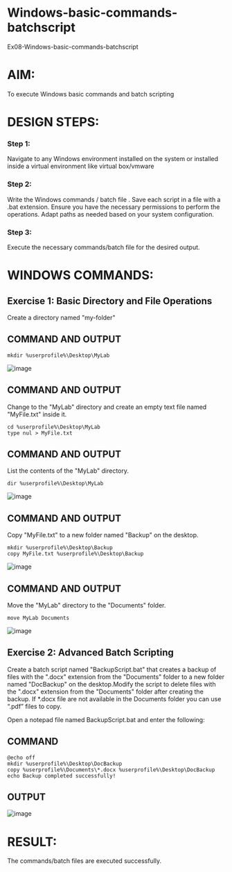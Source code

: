 # Windows-basic-commands-batchscript
Ex08-Windows-basic-commands-batchscript

# AIM:
To execute Windows basic commands and batch scripting

# DESIGN STEPS:

### Step 1:

Navigate to any Windows environment installed on the system or installed inside a virtual environment like virtual box/vmware 

### Step 2:

Write the Windows commands / batch file . Save each script in a file with a .bat extension. Ensure you have the necessary permissions to perform the operations. Adapt paths as needed based on your system configuration.
### Step 3:

Execute the necessary commands/batch file for the desired output. 




# WINDOWS COMMANDS:
## Exercise 1: Basic Directory and File Operations
Create a directory named "my-folder"

## COMMAND AND OUTPUT

```
mkdir %userprofile%\Desktop\MyLab
```

![image](https://github.com/user-attachments/assets/b90b44da-d014-4e87-9497-70369505687e)


## COMMAND AND OUTPUT

Change to the "MyLab" directory and create an empty text file named "MyFile.txt" inside it.
```
cd %userprofile%\Desktop\MyLab
type nul > MyFile.txt
```


## COMMAND AND OUTPUT

List the contents of the "MyLab" directory.
```
dir %userprofile%\Desktop\MyLab
```
![image](https://github.com/user-attachments/assets/f8b14e97-065d-497c-86e9-30a0b5fa443e)


## COMMAND AND OUTPUT

Copy "MyFile.txt" to a new folder named "Backup" on the desktop.
```
mkdir %userprofile%\Desktop\Backup
copy MyFile.txt %userprofile%\Desktop\Backup
```
![image](https://github.com/user-attachments/assets/2a57880c-f2ea-4286-9405-b22cb1b87ff5)

## COMMAND AND OUTPUT

Move the "MyLab" directory to the "Documents" folder.
```
move MyLab Documents
```
![image](https://github.com/user-attachments/assets/9aaeb38f-33e7-4a24-b226-dd4cb924045c)



## Exercise 2: Advanced Batch Scripting
Create a batch script named "BackupScript.bat" that creates a backup of files with the ".docx" extension from the "Documents" folder to a new folder named "DocBackup" on the desktop.Modify the script to delete files with the ".docx" extension from the "Documents" folder after creating the backup. If *.docx file are not available in the Documents folder you can use “.pdf” files to copy.

Open a notepad file named BackupScript.bat and enter the following:

## COMMAND
```
@echo off
mkdir %userprofile%\Desktop\DocBackup
copy %userprofile%\Documents\*.docx %userprofile%\Desktop\DocBackup
echo Backup completed successfully!
```
## OUTPUT

![image](https://github.com/user-attachments/assets/8398cd51-0f5e-4544-aab3-ce1e91067bb4)

# RESULT:
The commands/batch files are executed successfully.

